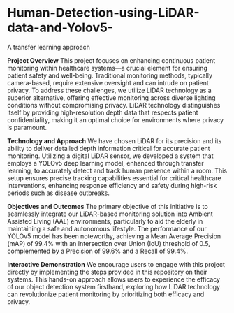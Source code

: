 # Human-Detection-using-LiDAR-data-and-Yolov5-
A transfer learning approach

**Project Overview**
This project focuses on enhancing continuous patient monitoring within healthcare systems—a crucial element for ensuring patient safety and well-being. Traditional monitoring methods, typically camera-based, require extensive oversight and can intrude on patient privacy. To address these challenges, we utilize LiDAR technology as a superior alternative, offering effective monitoring across diverse lighting conditions without compromising privacy. LiDAR technology distinguishes itself by providing high-resolution depth data that respects patient confidentiality, making it an optimal choice for environments where privacy is paramount.

**Technology and Approach**
We have chosen LiDAR for its precision and its ability to deliver detailed depth information critical for accurate patient monitoring. Utilizing a digital LiDAR sensor, we developed a system that employs a YOLOv5 deep learning model, enhanced through transfer learning, to accurately detect and track human presence within a room. This setup ensures precise tracking capabilities essential for critical healthcare interventions, enhancing response efficiency and safety during high-risk periods such as disease outbreaks.

**Objectives and Outcomes**
The primary objective of this initiative is to seamlessly integrate our LiDAR-based monitoring solution into Ambient Assisted Living (AAL) environments, particularly to aid the elderly in maintaining a safe and autonomous lifestyle. The performance of our YOLOv5 model has been noteworthy, achieving a Mean Average Precision (mAP) of 99.4% with an Intersection over Union (IoU) threshold of 0.5, complemented by a Precision of 99.6% and a Recall of 99.4%.

**Interactive Demonstration**
We encourage users to engage with this project directly by implementing the steps provided in this repository on their systems. This hands-on approach allows users to experience the efficacy of our object detection system firsthand, exploring how LiDAR technology can revolutionize patient monitoring by prioritizing both efficacy and privacy.
